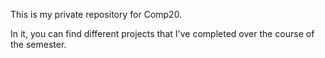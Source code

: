 This is my private repository for Comp20.

In it, you can find different projects that I've completed over the course of
the semester.